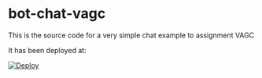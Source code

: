 # bot-chat-vagc

This is the source code for a very simple chat example to assignment VAGC

It has been deployed at:

[![Deploy](https://ai4life.herokuapp.com/)](https://ai4life.herokuapp.com/)
